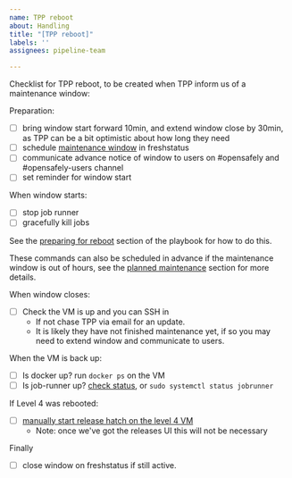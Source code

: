 ```yaml
---
name: TPP reboot
about: Handling
title: "[TPP reboot]"
labels: ''
assignees: pipeline-team

---
```


Checklist for TPP reboot, to be created when TPP inform us of a maintenance window:



Preparation:

 - [ ] bring window start forward 10min, and extend window close by 30min, as TPP can be a bit optimistic about how long they need
 - [ ] schedule [maintenance window](https://support.freshstatus.io/en/support/solutions/articles/50000001851-how-to-create-a-planned-maintenance-incident-) in freshstatus
 - [ ] communicate advance notice of window to users on #opensafely and #opensafely-users channel
 - [ ] set reminder for window start

When window starts:
 - [ ] stop job runner
 - [ ] gracefully kill jobs

See the [preparing for reboot](https://github.com/opensafely-core/backend-server/blob/main/playbook.md#preparing-for-reboot) section of the playbook for how to do this.

These commands can also be scheduled in advance if the maintenance window is out of hours, see the [planned maintenance](https://github.com/opensafely-core/backend-server/blob/main/playbook.md#planned-maintenance) section for more details.

When window closes:
 - [ ] Check the VM is up and you can SSH in
   - If not chase TPP via email for an update.
   - It is likely they have not finished maintenance yet, if so you may need to extend window and communicate to users.

When the VM is back up:
 - [ ] Is docker up? run `docker ps` on the VM
 - [ ] Is job-runner up? [check status](https://jobs.opensafely.org/status/), or `sudo systemctl status jobrunner`

If Level 4 was rebooted:
 - [ ] [manually start release hatch on the level 4 VM](https://bennettinstitute-team-manual.pages.dev/tech-group/playbooks/opensafely-tpp-level-4/#release-hatch)
   - Note: once we've got the releases UI this will not be necessary

Finally
 - [ ] close window on freshstatus if still active.
